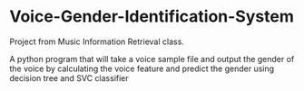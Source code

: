 # Voice-Gender-Identification-System
Project from Music Information Retrieval class.

A python program that will take a voice sample file and output the gender of the voice by calculating the voice feature and predict the gender using decision tree and SVC classifier

